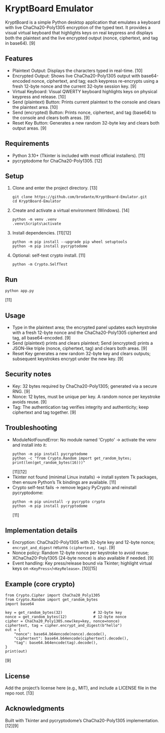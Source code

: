 # KryptBoard Emulator

KryptBoard is a simple Python desktop application that emulates a keyboard with live ChaCha20-Poly1305 encryption of the typed text. It provides a visual virtual keyboard that highlights keys on real keypress and displays both the plaintext and the live encrypted output (nonce, ciphertext, and tag in base64). [9]

## Features
- Plaintext Output: Displays the characters typed in real-time. [10]
- Encrypted Output: Shows live ChaCha20-Poly1305 output with base64-encoded nonce, ciphertext, and tag; each keypress re-encrypts using a fresh 12-byte nonce and the current 32-byte session key. [9]
- Virtual Keyboard: Visual QWERTY keyboard highlights keys on physical keypress and release. [10]
- Send (plaintext) Button: Prints current plaintext to the console and clears the plaintext area. [10]
- Send (encrypted) Button: Prints nonce, ciphertext, and tag (base64) to the console and clears both areas. [9]
- Reset Key Button: Generates a new random 32-byte key and clears both output areas. [9]

## Requirements
- Python 3.10+ (Tkinter is included with most official installers). [11]
- pycryptodome for ChaCha20-Poly1305. [12]

## Setup
1. Clone and enter the project directory. [13]
   ```
   git clone https://github.com/brodante/KryptBoard-Emulator.git
   cd KryptBoard-Emulator
   ```
2. Create and activate a virtual environment (Windows). [14]
   ```
   python -m venv .venv
   .venv\Scripts\activate
   ```
3. Install dependencies. [11][12]
   ```
   python -m pip install --upgrade pip wheel setuptools
   python -m pip install pycryptodome
   ```
4. Optional: self-test crypto install. [11]
   ```
   python -m Crypto.SelfTest
   ```

## Run
```
python app.py
```
[11]

## Usage
- Type in the plaintext area; the encrypted panel updates each keystroke with a fresh 12-byte nonce and the ChaCha20-Poly1305 ciphertext and tag, all base64-encoded. [9]
- Send (plaintext) prints and clears plaintext; Send (encrypted) prints a JSON-like triple (nonce, ciphertext, tag) and clears both areas. [9]
- Reset Key generates a new random 32-byte key and clears outputs; subsequent keystrokes encrypt under the new key. [9]

## Security notes
- Key: 32 bytes required by ChaCha20-Poly1305; generated via a secure RNG. [9]
- Nonce: 12 bytes, must be unique per key. A random nonce per keystroke avoids reuse. [9]
- Tag: The authentication tag verifies integrity and authenticity; keep ciphertext and tag together. [9]

## Troubleshooting
- ModuleNotFoundError: No module named 'Crypto' → activate the venv and install into it:
  ```
  python -m pip install pycryptodome
  python -c "from Crypto.Random import get_random_bytes; print(len(get_random_bytes(16)))"
  ```
  [11][12]
- Tkinter not found (minimal Linux installs) → install system Tk packages, then ensure Python’s Tk bindings are available. [11]
- Crypto self-test fails → remove legacy PyCrypto and reinstall pycryptodome:
  ```
  python -m pip uninstall -y pycrypto crypto
  python -m pip install pycryptodome
  ```
  [11]

## Implementation details
- Encryption: ChaCha20-Poly1305 with 32-byte key and 12-byte nonce; `encrypt_and_digest` returns `(ciphertext, tag)`. [9]
- Nonce policy: Random 12-byte nonce per keystroke to avoid reuse; XChaCha20-Poly1305 (24-byte nonce) is also available if needed. [9]
- Event handling: Key press/release bound via Tkinter; highlight virtual keys on `<KeyPress>`/`<KeyRelease>`. [10][15]

## Example (core crypto)
```
from Crypto.Cipher import ChaCha20_Poly1305
from Crypto.Random import get_random_bytes
import base64

key = get_random_bytes(32)              # 32-byte key
nonce = get_random_bytes(12)            # 12-byte nonce
cipher = ChaCha20_Poly1305.new(key=key, nonce=nonce)
ciphertext, tag = cipher.encrypt_and_digest(b"hello")
out = {
    "nonce": base64.b64encode(nonce).decode(),
    "ciphertext": base64.b64encode(ciphertext).decode(),
    "tag": base64.b64encode(tag).decode(),
}
print(out)
```
[9]

## License
Add the project’s license here (e.g., MIT), and include a LICENSE file in the repo root. [13]

## Acknowledgments
Built with Tkinter and pycryptodome’s ChaCha20-Poly1305 implementation. [12][9]
